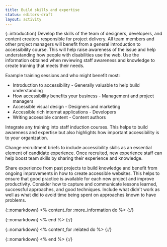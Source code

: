 ```yaml
---
title: Build skills and expertise
status: editors-draft
layout: activity
---
```


{:.introduction}
Develop the skills of the team of designers, developers, and content creators responsible for project delivery. All team members and other project managers will benefit from a general introduction to accessibility course. This will help raise awareness of the issue and help understanding how people with disabilities use the web. Use the information obtained when reviewing staff awareness and knowledge to create training that meets their needs.

Example training sessions and who might benefit most:

* Introduction to accessibility - Generally valuable to help build understanding
* How accessibility benefits your business - Management and project managers
* Accessible visual design - Designers and marketing
* Accessible rich internat applications - Developers
* Writing accessible content - Content authors

Integrate any training into staff induction courses. This helps to build awareness and expertise but also highlights how important accessibility is to your organization.

Change recruitment briefs to include accessibility skills as an essential element of candidate experience. Once recruited, new experience staff can help boost team skills by sharing their experience and knowledge.

Share experience from past projects to build knowledge and benefit from ongoing improvements in how to create accessible websites. This helps to ensure that good practice is available for each new project and improve productivity. Consider how to capture and communicate lessons learned, successful approaches, and good techniques. Include what didn't work as well as what did to avoid time being spent on approaches known to have problems.

{::nomarkdown}
<% content_for :more_information do %>
{:/}
  
{::nomarkdown}
<% end %>
{:/}

{::nomarkdown}
<% content_for :related do %>
{:/}

{::nomarkdown}
<% end %>
{:/}
